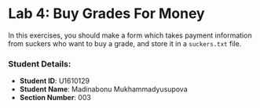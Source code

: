 # Lab 4: Buy Grades For Money

In this exercises, you should make a form which takes payment information from suckers who want to buy a grade, and store it in a `suckers.txt` file.


### Student Details:

- **Student ID**: U1610129
- **Student Name**: Madinabonu Mukhammadyusupova
- **Section Number**: 003
